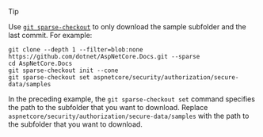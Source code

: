 > [!TIP]
> Use [`git sparse-checkout`](https://git-scm.com/docs/git-sparse-checkout) to only download the sample subfolder and the last commit. For example:
```
git clone --depth 1 --filter=blob:none https://github.com/dotnet/AspNetCore.Docs.git --sparse
cd AspNetCore.Docs
git sparse-checkout init --cone
git sparse-checkout set aspnetcore/security/authorization/secure-data/samples
```

In the preceding example, the `git sparse-checkout set` command specifies the path to the subfolder that you want to download. Replace 
`aspnetcore/security/authorization/secure-data/samples` with the path to the subfolder that you want to download.